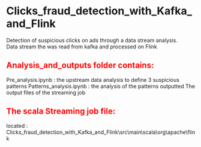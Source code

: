 # Clicks_fraud_detection_with_Kafka_and_Flink
Detection of suspicious clicks on ads through a data stream analysis.  
Data stream the was read from kafka and processed on Flink  

## <font color='red'> Analysis_and_outputs folder contains: </font>
Pre_analysis.ipynb : the upstream data analysis to define 3 suspicious patterns
Patterns_analysis.ipynb : the analysis of the patterns outputted
The output files of the streaming job 

## <font color='red'> The scala Streaming job file: </font>
located : Clicks_fraud_detection_with_Kafka_and_Flink\src\main\scala\org\apache\flink
